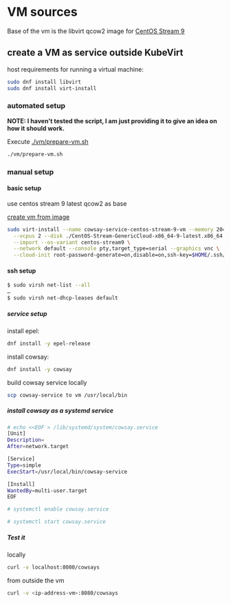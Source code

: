 # VM sources

Base of the vm is the libvirt qcow2 image for [CentOS Stream 9]

[CentOS Stream 9]: https://cloud.centos.org/centos/9-stream/x86_64/images/

## create a VM as service outside KubeVirt

host requirements for running a virtual machine:

```bash
sudo dnf install libvirt
sudo dnf install virt-install
```

### automated setup

**NOTE: I haven't tested the script, I am just providing it to give an idea on how it should work.**

Execute [./vm/prepare-vm.sh](./prepare-vm.sh)

```bash
./vm/prepare-vm.sh
```

### manual setup

#### basic setup

use centos stream 9 latest qcow2 as base


[create vm from image](https://smoogespace.blogspot.com/2022/02/how-to-install-centos-stream-9-cloud.html)

```bash
sudo virt-install --name cowsay-service-centos-stream-9-vm --memory 2048 \
  --vcpus 2 --disk ./CentOS-Stream-GenericCloud-x86_64-9-latest.x86_64.qcow2 \
  --import --os-variant centos-stream9 \
  --network default --console pty,target_type=serial --graphics vnc \
  --cloud-init root-password-generate=on,disable=on,ssh-key=$HOME/.ssh/id_rsa.pub
```

#### ssh setup
```bash
$ sudo virsh net-list --all
…
$ sudo virsh net-dhcp-leases default
```

##### service setup

install epel:
```bash
dnf install -y epel-release
```

install cowsay:
```bash
dnf install -y cowsay
```

build cowsay service locally
```bash
scp cowsay-service to vm /usr/local/bin
```

##### install cowsay as a systemd service

```bash
# echo <<EOF > /lib/systemd/system/cowsay.service
[Unit]
Description=
After=network.target

[Service]
Type=simple
ExecStart=/usr/local/bin/cowsay-service

[Install]
WantedBy=multi-user.target
EOF

# systemctl enable cowsay.service

# systemctl start cowsay.service
```

##### Test it
locally

```bash
curl -v localhost:8080/cowsays
```

from outside the vm

```bash
curl -v <ip-address-vm>:8080/cowsays
```

